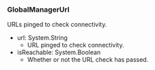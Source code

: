 ### GlobalManagerUrl
URLs pinged to check connectivity.

- url: System.String
  - URL pinged to check connectivity.
- isReachable: System.Boolean
  - Whether or not the URL check has passed.
